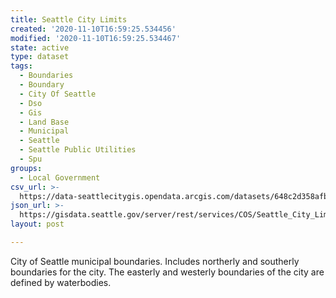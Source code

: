 ```yaml
---
title: Seattle City Limits
created: '2020-11-10T16:59:25.534456'
modified: '2020-11-10T16:59:25.534467'
state: active
type: dataset
tags:
  - Boundaries
  - Boundary
  - City Of Seattle
  - Dso
  - Gis
  - Land Base
  - Municipal
  - Seattle
  - Seattle Public Utilities
  - Spu
groups:
  - Local Government
csv_url: >-
  https://data-seattlecitygis.opendata.arcgis.com/datasets/648c2d358afb48b3b95130a5a95405be_0.csv?outSR=%7B%22latestWkid%22%3A2926%2C%22wkid%22%3A2926%7D
json_url: >-
  https://gisdata.seattle.gov/server/rest/services/COS/Seattle_City_Limits/MapServer/0
layout: post

---
```

City of Seattle municipal boundaries. Includes northerly and southerly boundaries for the city. The easterly and westerly boundaries of the city are defined by waterbodies.
